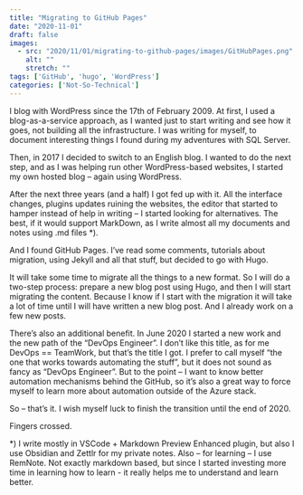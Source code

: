 ```yaml
---
title: "Migrating to GitHub Pages"
date: "2020-11-01"
draft: false
images:
  - src: "2020/11/01/migrating-to-github-pages/images/GitHubPages.png"
    alt: ""
    stretch: ""
tags: ['GitHub', 'hugo', 'WordPress']
categories: ['Not-So-Technical']
---
```


I blog with WordPress since the 17th of February 2009. At first, I used a blog-as-a-service approach, as I wanted just to start writing and see how it goes, not building all the infrastructure. I was writing for myself, to document interesting things I found during my adventures with SQL Server.

Then, in 2017 I decided to switch to an English blog. I wanted to do the next step, and as I was helping run other WordPress-based websites, I started my own hosted blog – again using WordPress.

After the next three years (and a half) I got fed up with it. All the interface changes, plugins updates ruining the websites, the editor that started to hamper instead of help in writing – I started looking for alternatives. The best, if it would support MarkDown, as I write almost all my documents and notes using .md files *).

And I found GitHub Pages. I’ve read some comments, tutorials about migration, using Jekyll and all that stuff, but decided to go with Hugo.

It will take some time to migrate all the things to a new format. So I will do a two-step process: prepare a new blog post using Hugo, and then I will start migrating the content. Because I know if I start with the migration it will take a lot of time until I will have written a new blog post. And I already work on a few new posts.

There’s also an additional benefit. In June 2020 I started a new work and the new path of the “DevOps Engineer”. I don’t like this title, as for me DevOps == TeamWork, but that’s the title I got. I prefer to call myself “the one that works towards automating the stuff”, but it does not sound as fancy as “DevOps Engineer”. But to the point – I want to know better automation mechanisms behind the GitHub, so it’s also a great way to force myself to learn more about automation outside of the Azure stack.

So – that’s it. I wish myself luck to finish the transition until the end of 2020.

Fingers crossed.

*) I write mostly in VSCode + Markdown Preview Enhanced plugin, but also I use Obsidian and Zettlr for my private notes. Also – for learning – I use RemNote. Not exactly markdown based, but since I started investing more time in learning how to learn - it really helps me to understand and learn better.
